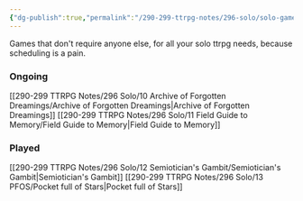```yaml
---
{"dg-publish":true,"permalink":"/290-299-ttrpg-notes/296-solo/solo-games/"}
---
```



Games that don't require anyone else, for all your solo ttrpg needs, because scheduling is a pain.

### Ongoing

[[290-299 TTRPG Notes/296 Solo/10 Archive of Forgotten Dreamings/Archive of Forgotten Dreamings\|Archive of Forgotten Dreamings]]
[[290-299 TTRPG Notes/296 Solo/11 Field Guide to Memory/Field Guide to Memory\|Field Guide to Memory]] 

### Played

[[290-299 TTRPG Notes/296 Solo/12 Semiotician's Gambit/Semiotician's Gambit\|Semiotician's Gambit]]
[[290-299 TTRPG Notes/296 Solo/13 PFOS/Pocket full of Stars\|Pocket full of Stars]]